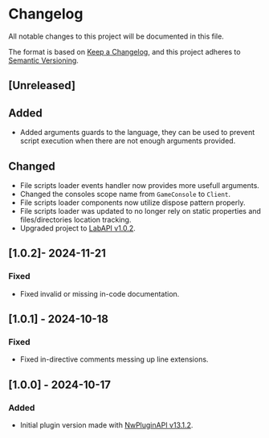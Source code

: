 # Changelog

All notable changes to this project will be documented in this file.

The format is based on [Keep a Changelog](https://keepachangelog.com/en/1.0.0/),
and this project adheres to [Semantic Versioning](https://semver.org/spec/v2.0.0.html).

## [Unreleased]

## Added

- Added arguments guards to the language, they can be used to prevent script execution when there are not enough arguments provided.

## Changed

- File scripts loader events handler now provides more usefull arguments.
- Changed the consoles scope name from `GameConsole` to `Client`.
- File scripts loader components now utilize dispose pattern properly.
- File scripts loader was updated to no longer rely on static properties and files/directories location tracking.
- Upgraded project to [LabAPI v1.0.2](https://github.com/northwood-studios/LabAPI/releases/tag/1.0.2).

## [1.0.2]- 2024-11-21

### Fixed

- Fixed invalid or missing in-code documentation.

## [1.0.1] - 2024-10-18

### Fixed

- Fixed in-directive comments messing up line extensions.

## [1.0.0] - 2024-10-17

### Added

- Initial plugin version made with [NwPluginAPI v13.1.2](https://github.com/northwood-studios/NwPluginAPI/releases/tag/13.1.2).
